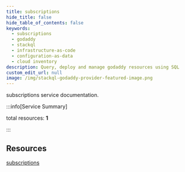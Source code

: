 ```yaml
---
title: subscriptions
hide_title: false
hide_table_of_contents: false
keywords:
  - subscriptions
  - godaddy
  - stackql
  - infrastructure-as-code
  - configuration-as-data
  - cloud inventory
description: Query, deploy and manage godaddy resources using SQL
custom_edit_url: null
image: /img/stackql-godaddy-provider-featured-image.png
---
```


subscriptions service documentation.

:::info[Service Summary]

total resources: __1__  

:::

## Resources
<div class="row">
<div class="providerDocColumn">
<a href="/services/subscriptions/subscriptions/">subscriptions</a>
</div>
<div class="providerDocColumn">

</div>
</div>